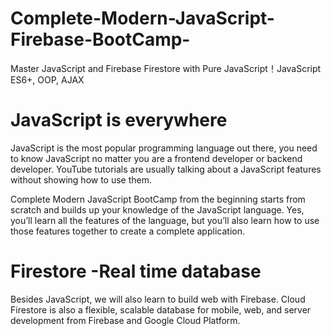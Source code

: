 # Complete-Modern-JavaScript-Firebase-BootCamp-
Master JavaScript and Firebase Firestore with Pure JavaScript！JavaScript ES6+, OOP, AJAX

# JavaScript is everywhere

JavaScript is the most popular programming language out there, you need to know JavaScript no matter you are a frontend developer or backend developer.  YouTube tutorials are usually talking about a JavaScript features without showing how to use them.

Complete Modern JavaScript BootCamp from the beginning starts from scratch and builds up your knowledge of the JavaScript language. Yes, you’ll learn all the features of the language, but you’ll also learn how to use those features together to create a complete application.



# Firestore -Real time database

Besides JavaScript, we will also learn to build web with Firebase. Cloud Firestore is also a flexible, scalable database for mobile, web, and server development from Firebase and Google Cloud Platform.
